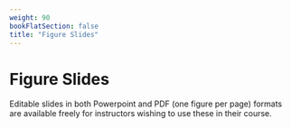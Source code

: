 ```yaml
---
weight: 90
bookFlatSection: false
title: "Figure Slides"
---
```


# Figure Slides

Editable slides in both Powerpoint and PDF (one figure per page) formats are available freely for instructors wishing to use these in their course.
